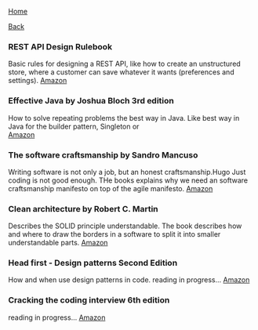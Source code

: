 [Home](/)

[Back](index.md)

### REST API Design Rulebook 
Basic rules for designing a REST API, like how to create an unstructured store, where a customer can save whatever it wants (preferences and settings). 
[Amazon](https://www.amazon.de/REST-Design-Rulebook-Mark-Masse/dp/1449310508)

### Effective Java by Joshua Bloch 3rd edition
How to solve repeating problems the best way in Java. Like best way in Java for the builder pattern, Singleton or   
[Amazon](https://www.amazon.com/Effective-Java-Joshua-Bloch/dp/0134685997)

### The software craftsmanship by Sandro Mancuso
Writing software is not only a job, but an honest craftsmanship.Hugo 
Just coding is not good enough. THe books explains why we need an software craftsmanship manifesto on top of the agile manifesto.
[Amazon](https://www.amazon.com/Software-Craftsman-Professionalism-Pragmatism-Robert/dp/0134052501)

### Clean architecture by Robert C. Martin
Describes the SOLID principle understandable.
The book describes how and where to draw the borders in a software to split it into smaller understandable parts.
[Amazon](https://www.amazon.com/Clean-Architecture-Craftsmans-Software-Structure/dp/0134494164)

### Head first - Design patterns Second Edition
How and when use design patterns in code.
reading in progress...
[Amazon](https://www.amazon.com/Head-First-Design-Patterns-Object-Oriented/dp/149207800X)

### Cracking the coding interview 6th edition
reading in progress...
[Amazon](https://www.amazon.com/Cracking-Coding-Interview-Programming-Questions/dp/0984782850)